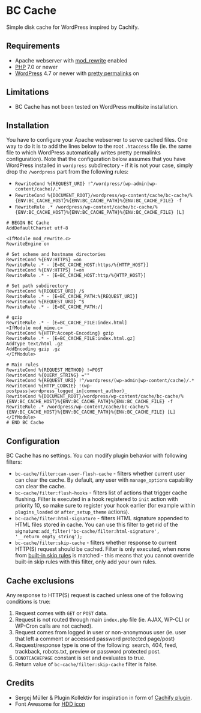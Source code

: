 # BC Cache

Simple disk cache for WordPress inspired by Cachify.

## Requirements
* Apache webserver with [mod_rewrite](https://httpd.apache.org/docs/current/mod/mod_rewrite.html) enabled
* [PHP](https://secure.php.net/) 7.0 or newer
* [WordPress](https://wordpress.org/) 4.7 or newer with [pretty permalinks](https://codex.wordpress.org/Using_Permalinks) on

## Limitations

* BC Cache has not been tested on WordPress multisite installation.

## Installation

You have to configure your Apache webserver to serve cached files. One way to do it is to add the lines below to the root `.htaccess` file (ie. the same file to which WordPress automatically writes pretty permalinks configuration). Note that the configuration below assumes that you have WordPress installed in `wordpress` subdirectory - if it is not your case, simply drop the `/wordpress` part from the following rules:

* `RewriteCond %{REQUEST_URI} !^/wordpress/(wp-admin|wp-content/cache)/.*`
* `RewriteCond %{DOCUMENT_ROOT}/wordpress/wp-content/cache/bc-cache/%{ENV:BC_CACHE_HOST}%{ENV:BC_CACHE_PATH}%{ENV:BC_CACHE_FILE} -f`
* `RewriteRule .* /wordpress/wp-content/cache/bc-cache/%{ENV:BC_CACHE_HOST}%{ENV:BC_CACHE_PATH}%{ENV:BC_CACHE_FILE} [L]`

```
# BEGIN BC Cache
AddDefaultCharset utf-8

<IfModule mod_rewrite.c>
RewriteEngine on

# Set scheme and hostname directories
RewriteCond %{ENV:HTTPS} =on
RewriteRule .* - [E=BC_CACHE_HOST:https/%{HTTP_HOST}]
RewriteCond %{ENV:HTTPS} !=on
RewriteRule .* - [E=BC_CACHE_HOST:http/%{HTTP_HOST}]

# Set path subdirectory
RewriteCond %{REQUEST_URI} /$
RewriteRule .* - [E=BC_CACHE_PATH:%{REQUEST_URI}]
RewriteCond %{REQUEST_URI} ^$
RewriteRule .* - [E=BC_CACHE_PATH:/]

# gzip
RewriteRule .* - [E=BC_CACHE_FILE:index.html]
<IfModule mod_mime.c>
RewriteCond %{HTTP:Accept-Encoding} gzip
RewriteRule .* - [E=BC_CACHE_FILE:index.html.gz]
AddType text/html .gz
AddEncoding gzip .gz
</IfModule>

# Main rules
RewriteCond %{REQUEST_METHOD} !=POST
RewriteCond %{QUERY_STRING} =""
RewriteCond %{REQUEST_URI} !^/wordpress/(wp-admin|wp-content/cache)/.*
RewriteCond %{HTTP_COOKIE} !(wp-postpass|wordpress_logged_in|comment_author)_
RewriteCond %{DOCUMENT_ROOT}/wordpress/wp-content/cache/bc-cache/%{ENV:BC_CACHE_HOST}%{ENV:BC_CACHE_PATH}%{ENV:BC_CACHE_FILE} -f
RewriteRule .* /wordpress/wp-content/cache/bc-cache/%{ENV:BC_CACHE_HOST}%{ENV:BC_CACHE_PATH}%{ENV:BC_CACHE_FILE} [L]
</IfModule>
# END BC Cache

```

## Configuration

BC Cache has no settings. You can modify plugin behavior with following filters:
* `bc-cache/filter:can-user-flush-cache` - filters whether current user can clear the cache. By default, any user with `manage_options` capability can clear the cache.
* `bc-cache/filter:flush-hooks` - filters list of actions that trigger cache flushing. Filter is executed in a hook registered to `init` action with priority 10, so make sure to register your hook earlier (for example within `plugins_loaded` or `after_setup_theme` actions).
* `bc-cache/filter:html-signature` - filters HTML signature appended to HTML files stored in cache. You can use this filter to get rid of the signature: `add_filter('bc-cache/filter:html-signature', '__return_empty_string');`
* `bc-cache/filter:skip-cache` - filters whether response to current HTTP(S) request should be cached. Filter is only executed, when none from [built-in skip rules](#cache-exclusions) is matched - this means that you cannot override built-in skip rules with this filter, only add your own rules.

## Cache exclusions

Any response to HTTP(S) request is cached unless one of the following conditions is true:

1. Request comes with `GET` or `POST` data.
1. Request is not routed through main `index.php` file (ie. AJAX, WP-CLI or WP-Cron calls are not cached).
1. Request comes from logged in user or non-anonymous user (ie. user that left a comment or accessed password protected page/post)
1. Request/response type is one of the following: search, 404, feed, trackback, robots.txt, preview or password protected post.
1. `DONOTCACHEPAGE` constant is set and evaluates to true.
1. Return value of `bc-cache/filter:skip-cache` filter is false.

## Credits

* Sergej Müller & Plugin Kollektiv for inspiration in form of [Cachify plugin](https://wordpress.org/plugins/cachify/).
* Font Awesome for [HDD icon](http://fontawesome.io/icon/hdd-o/)
